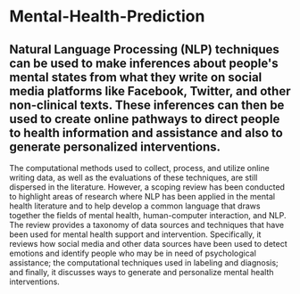 # Mental-Health-Prediction
## Natural Language Processing (NLP) techniques can be used to make inferences about people's mental states from what they write on social media platforms like Facebook, Twitter, and other non-clinical texts. These inferences can then be used to create online pathways to direct people to health information and assistance and also to generate personalized interventions. 

The computational methods used to collect, process, and utilize online writing data, as well as the evaluations of these techniques, are still dispersed in the literature. However, a scoping review has been conducted to highlight areas of research where NLP has been applied in the mental health literature and to help develop a common language that draws together the fields of mental health, human-computer interaction, and NLP. The review provides a taxonomy of data sources and techniques that have been used for mental health support and intervention. Specifically, it reviews how social media and other data sources have been used to detect emotions and identify people who may be in need of psychological assistance; the computational techniques used in labeling and diagnosis; and finally, it discusses ways to generate and personalize mental health interventions.
